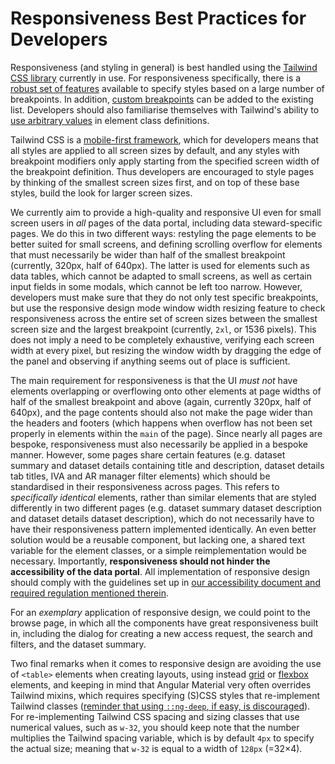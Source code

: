 # Responsiveness Best Practices for Developers

Responsiveness (and styling in general) is best handled using the [Tailwind CSS library](https://tailwindcss.com/docs/) currently in use.
For responsiveness specifically, there is a [robust set of features](https://tailwindcss.com/docs/responsive-design) available to specify styles based on a large number of breakpoints.
In addition, [custom breakpoints](https://tailwindcss.com/docs/responsive-design#using-custom-breakpoints) can be added to the existing list.
Developers should also familiarise themselves with Tailwind's ability to [use arbitrary values](https://tailwindcss.com/docs/styling-with-utility-classes#using-arbitrary-values) in element class definitions.

Tailwind CSS is a [mobile-first framework](https://tailwindcss.com/docs/responsive-design#working-mobile-first), which for developers means that all styles are applied to all screen sizes by default, and any styles with breakpoint modifiers only apply starting from the specified screen width of the breakpoint definition.
Thus developers are encouraged to style pages by thinking of the smallest screen sizes first, and on top of these base styles, build the look for larger screen sizes.

We currently aim to provide a high-quality and responsive UI even for small screen users in _all_ pages of the data portal, including data steward-specific pages.
We do this in two different ways: restyling the page elements to be better suited for small screens, and defining scrolling overflow for elements that must necessarily be wider than half of the smallest breakpoint (currently, 320px, half of 640px).
The latter is used for elements such as data tables, which cannot be adapted to small screens, as well as certain input fields in some modals, which cannot be left too narrow.
However, developers must make sure that they do not only test specific breakpoints, but use the responsive design mode window width resizing feature to check responsiveness across the entire set of screen sizes between the smallest screen size and the largest breakpoint (currently, `2xl`, or 1536 pixels). This does not imply a need to be completely exhaustive, verifying each screen width at every pixel, but resizing the window width by dragging the edge of the panel and observing if anything seems out of place is sufficient.

The main requirement for responsiveness is that the UI _must not_ have elements overlapping or overflowing onto other elements at page widths of half of the smallest breakpoint and above (again, currently 320px, half of 640px), and the page contents should also not make the page wider than the headers and footers (which happens when overflow has not been set properly in elements within the `main` of the page).
Since nearly all pages are bespoke, responsiveness must also necessarily be applied in a bespoke manner.
However, some pages share certain features (e.g. dataset summary and dataset details containing title and description, dataset details tab titles, IVA and AR manager filter elements) which should be standardised in their responsiveness across pages.
This refers to _specifically identical_ elements, rather than similar elements that are styled differently in two different pages (e.g. dataset summary dataset description and dataset details dataset description), which do not necessarily have to have their responsiveness pattern implemented identically.
An even better solution would be a reusable component, but lacking one, a shared text variable for the element classes, or a simple reimplementation would be necessary.
Importantly, **responsiveness should not hinder the accessibility of the data portal**.
All implementation of responsive design should comply with the guidelines set up in [our accessibility document and required regulation mentioned therein](./a11y_semantics.md).

For an _exemplary_ application of responsive design, we could point to the browse page, in which all the components have great responsiveness built in, including the dialog for creating a new access request, the search and filters, and the dataset summary.

Two final remarks when it comes to responsive design are avoiding the use of `<table>` elements when creating layouts, using instead [grid](https://tailwindcss.com/docs/grid-template-columns) or [flexbox](https://tailwindcss.com/docs/flex) elements, and keeping in mind that Angular Material very often overrides Tailwind mixins, which requires specifying (S)CSS styles that re-implement Tailwind classes ([reminder that using `::ng-deep`, if easy, is discouraged](https://angular.dev/guide/components/styling#viewencapsulationemulated)).
For re-implementing Tailwind CSS spacing and sizing classes that use numerical values, such as `w-32`, you should keep note that the number multiplies the Tailwind spacing variable, which is by default `4px` to specify the actual size; meaning that `w-32` is equal to a width of `128px` (=32×4).
